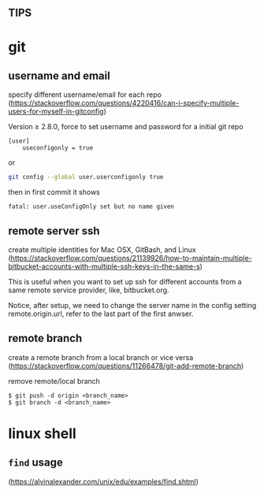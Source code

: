 TIPS
----

# git

## username and email
specify different username/email for each repo
(https://stackoverflow.com/questions/4220416/can-i-specify-multiple-users-for-myself-in-gitconfig)

Version ≥ 2.8.0, force to set username and password for a initial git repo
```
[user]
    useconfigonly = true
```
or
```sh
git config --global user.userconfigonly true
```

then in first commit it shows
```
fatal: user.useConfigOnly set but no name given
```

## remote server ssh 
create multiple identities for Mac OSX, GitBash, and Linux
(https://stackoverflow.com/questions/21139926/how-to-maintain-multiple-bitbucket-accounts-with-multiple-ssh-keys-in-the-same-s)

This is useful when you want to set up ssh for different accounts from a same remote service provider, like, bitbucket.org.

Notice, after setup, we need to change the server name in the config setting remote.origin.url, refer to the last part of the first anwser.

## remote branch
 create a remote branch from a local branch or vice versa
(https://stackoverflow.com/questions/11266478/git-add-remote-branch)

 remove remote/local branch
 ```
 $ git push -d origin <branch_name>
 $ git branch -d <branch_name>
 ```


# linux shell
## `find` usage
(https://alvinalexander.com/unix/edu/examples/find.shtml)
